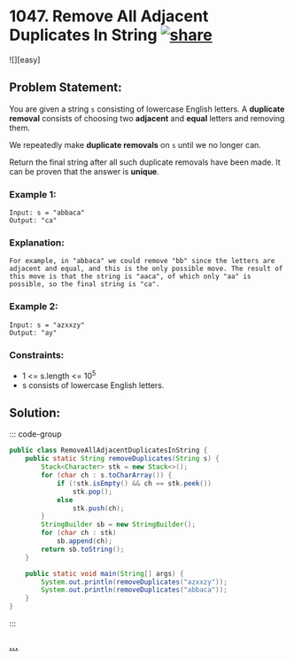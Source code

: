 # 1047. Remove All Adjacent Duplicates In String [![share]](https://leetcode.com/problems/remove-all-adjacent-duplicates-in-string/)

![][easy]

## Problem Statement:

You are given a string `s` consisting of lowercase English letters. A **duplicate removal** consists of choosing two **adjacent** and **equal** letters and removing them.

We repeatedly make **duplicate removals** on `s` until we no longer can.

Return the final string after all such duplicate removals have been made. It can be proven that the answer is **unique**.

### Example 1:

```
Input: s = "abbaca"
Output: "ca"
```

### Explanation:

```
For example, in "abbaca" we could remove "bb" since the letters are adjacent and equal, and this is the only possible move. The result of this move is that the string is "aaca", of which only "aa" is possible, so the final string is "ca".
```

### Example 2:

```
Input: s = "azxxzy"
Output: "ay"
```

### Constraints:

- 1 <= s.length <= 10<sup>5</sup>
- s consists of lowercase English letters.

## Solution:

::: code-group

```java
public class RemoveAllAdjacentDuplicatesInString {
    public static String removeDuplicates(String s) {
        Stack<Character> stk = new Stack<>();
        for (char ch : s.toCharArray()) {
            if (!stk.isEmpty() && ch == stk.peek())
                stk.pop();
            else
                stk.push(ch);
        }
        StringBuilder sb = new StringBuilder();
        for (char ch : stk)
            sb.append(ch);
        return sb.toString();
    }

    public static void main(String[] args) {
        System.out.println(removeDuplicates("azxxzy"));
        System.out.println(removeDuplicates("abbaca"));
    }
}
```


:::

### [_..._](#)

```

```

<!----------------------------------{ link }--------------------------------->

[share]: https://img.icons8.com/external-anggara-blue-anggara-putra/20/000000/external-share-user-interface-basic-anggara-blue-anggara-putra-2.png
[medium]: https://img.shields.io/badge/Difficulty-Medium-yellow.svg
